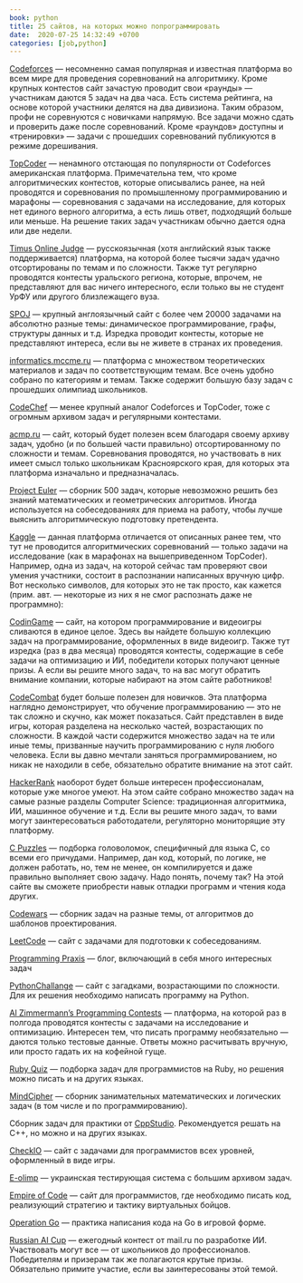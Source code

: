 ```yaml
---
book: python
title: 25 сайтов, на которых можно попрограммировать
date:  2020-07-25 14:32:49 +0700
categories: [job,python]
---
```


[Codeforces](http://codeforces.com/) — несомненно самая популярная и известная платформа во всем мире для проведения соревнований на алгоритмику. Кроме крупных контестов сайт зачастую проводит свои «раунды» — участникам даются 5 задач на два часа. Есть система рейтинга, на основе которой участники делятся на два дивизиона. Таким образом, профи не соревнуются с новичками напрямую. Все задачи можно сдать и проверить даже после соревнований. Кроме «раундов» доступны и «тренировки» — задачи с прошедших соревнований публикуются в режиме дорешивания.

[TopCoder](https://www.topcoder.com/) — ненамного отстающая по популярности от Codeforces американская платформа. Примечательна тем, что кроме алгоритмических контестов, которые описывались ранее, на ней проводятся и соревнования по промышленному программированию и марафоны — соревнования с задачами на исследование, для которых нет единого верного алгоритма, а есть лишь ответ, подходящий больше или меньше. На решение таких задач участникам обычно дается одна или две недели.

[Timus Online Judge](http://acm.timus.ru/) — русскоязычная (хотя английский язык также поддерживается) платформа, на которой более тысячи задач удачно отсортированы по темам и по сложности. Также тут регулярно проводятся контесты уральского региона, которые, впрочем, не представляют для вас ничего интересного, если только вы не студент УрФУ или другого близлежащего вуза.

[SPOJ](http://www.spoj.com/) — крупный англоязычный сайт с более чем 20000 задачами на абсолютно разные темы: динамическое программирование, графы, структуры данных и т.д. Изредка проводит контесты, которые не представляют интереса, если вы не живете в странах их проведения.

[informatics.mccme.ru](informatics.mccme.ru) — платформа с множеством теоретических материалов и задач по соответствующим темам. Все очень удобно собрано по категориям и темам. Также содержит большую базу задач с прошедших олимпиад школьников.

[CodeChef](https://www.codechef.com/) — менее крупный аналог Codeforces и TopCoder, тоже с огромным архивом задач и регулярными контестами.

[acmp.ru](http://acmp.ru/) — сайт, который будет полезен всем благодаря своему архиву задач, удобно (и по большей части правильно) отсортированному по сложности и темам. Соревнования проводятся, но участвовать в них имеет смысл только школьникам Красноярского края, для которых эта платформа изначально и предназначалась.

[Project Euler](https://projecteuler.net/) — сборник 500 задач, которые невозможно решить без знаний математических и геометрических алгоритмов. Иногда используется на собеседованиях для приема на работу, чтобы лучше выяснить алгоритмическую подготовку претендента.

[Kaggle](https://www.kaggle.com/) — данная платформа отличается от описанных ранее тем, что тут не проводится алгоритмических соревнований — только задачи на исследование (как в марафонах на вышеприведенном TopCoder). Например, одна из задач, на которой сейчас там проверяют свои умения участники, состоит в распознании написанных вручную цифр. Вот несколько символов, для которых это не так просто, как кажется (прим. авт. — некоторые из них я не смог распознать даже не программно):

[CodinGame](https://www.codingame.com/start) — сайт, на котором программирование и видеоигры сливаются в единое целое. Здесь вы найдете большую коллекцию задач на программирование, оформленных в виде видеоигр. Также тут изредка (раз в два месяца) проводятся контесты, содержащие в себе задачи на оптимизацию и ИИ, победители которых получают ценные призы. А если вы решите много задач, то на вас могут обратить внимание компании, которые набирают на этом сайте работников!

[CodeCombat](https://codecombat.com/) будет больше полезен для новичков. Эта платформа наглядно демонстрирует, что обучение программированию — это не так сложно и скучно, как может показаться. Сайт представлен в виде игры, которая разделена на несколько частей, возрастающих по сложности. В каждой части содержится множество задач на те или иные темы, призванные научить программированию с нуля любого человека. Если вы давно мечтали заняться программированием, но никак не находили в себе, обязательно обратите внимание на этот сайт.

[HackerRank](https://www.hackerrank.com/) наоборот будет больше интересен профессионалам, которые уже многое умеют. На этом сайте собрано множество задач на самые разные разделы Computer Science: традиционная алгоритмика, ИИ, машинное обучение и т.д. Если вы решите много задач, то вами могут заинтересоваться работодатели, регуляторно мониторящие эту платформу.

[C Puzzles](http://www.gowrikumar.com/c/index.php) — подборка головоломок, специфичный для языка С, со всеми его причудами. Например, дан код, который, по логике, не должен работать, но, тем не менее, он компилируется и даже правильно выполняет свою задачу. Надо понять, почему так? На этой сайте вы сможете приобрести навык отладки программ и чтения кода других.

[Codewars](http://www.codewars.com/) — cборник задач на разные темы, от алгоритмов до шаблонов проектирования.

[LeetCode](https://leetcode.com/) — сайт с задачами для подготовки к собеседованиям.

[Programming Praxis](http://programmingpraxis.com/) — блог, включающий в себя много интересных задач

[PythonChallange](http://www.pythonchallenge.com/) — сайт с загадками, возрастающими по сложности. Для их решения необходимо написать программу на Python.

[Al Zimmermann’s Programming Contests](http://www.azspcs.net/) — платформа, на которой раз в полгода проводятся контесты с задачами на исследование и оптимизацию. Интересен тем, что писать программу необязательно — даются только тестовые данные. Ответы можно расчитывать вручную, или просто гадать их на кофейной гуще.

[Ruby Quiz](http://rubyquiz.com/) — подборка задач для программистов на Ruby, но решения можно писать и на других языках.

[MindCipher](http://www.mindcipher.com/) — сборник занимательных математических и логических задач (в том числе и по программированию).

Сборник задач для практики от [СppStudio](http://cppstudio.com/cat/285/). Рекомендуется решать на С++, но можно и на других языках.

[CheckIO](http://www.checkio.org/) — сайт с задачами для программистов всех уровней, оформленный в виде игры.

[E-olimp](http://www.e-olymp.com/ru/) — украинская тестирующая система с большим архивом задач.

[Empire of Code](https://empireofcode.com/) — сайт для программистов, где необходимо писать код, реализующий стратегию и тактику виртуальных бойцов.

[Operation Go](http://gocode.io/) — практика написания кода на Go в игровой форме.

[Russian AI Cup](http://russianaicup.ru/) — ежегодный контест от mail.ru по разработке ИИ. Участвовать могут все — от школьников до профессионалов. Победителям и призерам так же полагаются крутые призы. Обязательно примите участие, если вы заинтересованы этой темой.











